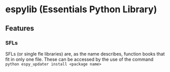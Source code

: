 # espylib (Essentials Python Library)
## Features
### SFLs
SFLs (or single fle libraries) are, as the name describes, function books that fit in only one file. These can be accessed by the use of the command `python espy_updater install <package name>`
